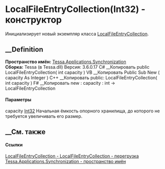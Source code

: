 # LocalFileEntryCollection(Int32) - конструктор
Инициализирует новый экземпляр класса
[LocalFileEntryCollection](T_Tessa_Applications_Synchronization_LocalFileEntryCollection.htm).
## __Definition
 **Пространство имён:**
[Tessa.Applications.Synchronization](N_Tessa_Applications_Synchronization.htm)  
 **Сборка:** Tessa (в Tessa.dll) Версия: 3.6.0.17
C# __Копировать
     public LocalFileEntryCollection(
    	int capacity
    )
VB __Копировать
     Public Sub New ( 
    	capacity As Integer
    )
C++ __Копировать
     public:
    LocalFileEntryCollection(
    	int capacity
    )
F# __Копировать
     new : 
            capacity : int -> LocalFileEntryCollection
#### Параметры
capacity [Int32](https://learn.microsoft.com/dotnet/api/system.int32)
    Начальная ёмкость опорного хранилища, до которого не требуется увеличивать его размер.
##  __См. также
#### Ссылки
[LocalFileEntryCollection -
](T_Tessa_Applications_Synchronization_LocalFileEntryCollection.htm)
[LocalFileEntryCollection -
перегрузка](Overload_Tessa_Applications_Synchronization_LocalFileEntryCollection__ctor.htm)
[Tessa.Applications.Synchronization - пространство
имён](N_Tessa_Applications_Synchronization.htm)
